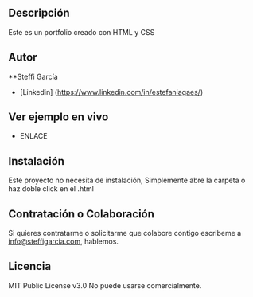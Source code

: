 ## Descripción

Este es un portfolio creado con HTML y CSS 

## Autor
**Steffi García

* [Linkedin] (https://www.linkedin.com/in/estefaniagaes/)

## Ver ejemplo en vivo
- ENLACE

## Instalación
Este proyecto no necesita de instalación, Simplemente abre la carpeta o haz doble click en el .html

## Contratación o Colaboración
Si quieres contratarme o solicitarme que colabore contigo escribeme a info@steffigarcia.com, hablemos.

## Licencia
MIT Public License v3.0
No puede usarse comercialmente.
